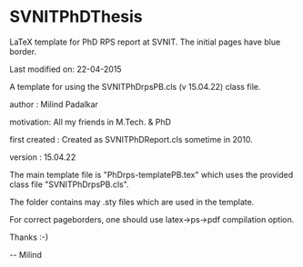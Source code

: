 SVNITPhDThesis
==============

LaTeX template for PhD RPS report at SVNIT. The initial pages have blue border.

Last modified on: 22-04-2015

A template for using the SVNITPhDrpsPB.cls (v 15.04.22) class file.


author : Milind Padalkar

motivation: All my friends in M.Tech. & PhD

first created : Created as SVNITPhDReport.cls sometime in 2010.


version : 15.04.22



The main template file is "PhDrps-templatePB.tex" which uses the provided class file "SVNITPhDrpsPB.cls".

The folder contains may .sty files which are used in the template.

For correct pageborders, one should use latex->ps->pdf compilation option.

Thanks :-)

--
Milind

